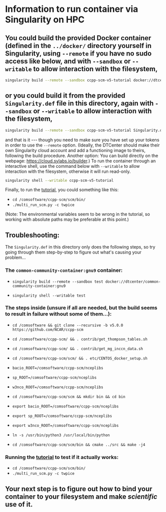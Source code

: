 # Information to run container via Singularity on HPC

## You could build the provided Docker container (defined in the `../docker/` directory yourself in Singularity, using ``--remote`` if you have no sudo access like below, and with `--sandbox` or `--writable` to allow interaction with the filesystem,
```bash
singularity build --remote --sandbox ccpp-scm-v5-tutorial docker://dtcenter/ccpp-scm:v5.0.0-tutorial
```
## or you could build it from the provided `Singularity.def` file in this directory, again with `--sandbox` or `--writable` to allow interaction with the filesystem,  
```bash
singularity build --remote --sandbox ccpp-scm-v5-tutorial Singularity.def
```
and that is it --- though you need to make sure you have set up your tokens in order to use the ``--remote`` option. (Ideally, the DTCenter should make their own Singularity cloud account and add a functioning image to theirs, following the build procedure. Another option: You can build directly on the webpage: https://cloud.sylabs.io/builder.) To run the container through an interactive shell, use the command below with `--writable` to allow interaction with the filesystem, otherwise it will run read-only.
```bash
singularity shell --writable ccpp-scm-v5-tutorial
```

Finally, to run the [tutorial](https://dtcenter.org/ccpp-scm-online-tutorial), you could something like this:
- `cd /comsoftware/ccpp-scm/scm/bin/`
- `./multi_run_scm.py -c twpice`

(Note: The environmental variables seem to be wrong in the tutorial, so working with absolute paths may be preferable at this point.)

## Troubleshooting:
The `Singularity.def` in this directory only does the following steps, so try going through them step-by-step to figure out what's causing your problem...

### The `common-community-container:gnu9` container: 
- `singularity build --remote --sandbox test docker://dtcenter/common-community-container:gnu9`

- `singularity shell --writable test`

### The steps inside (unsure if all are needed, but the build seems to result in failure without some of them...): 
- `cd /comsoftware && git clone --recursive -b v5.0.0 https://github.com/NCAR/ccpp-scm`

- `cd /comsoftware/ccpp-scm/ && . contrib/get_thompson_tables.sh` 

- `cd /comsoftware/ccpp-scm/ && . contrib/get_mg_inccn_data.sh`

- `cd /comsoftware/ccpp-scm/scm/ && . etc/CENTOS_docker_setup.sh`
- `bacio_ROOT=/comsoftware/ccpp-scm/nceplibs` 
- `sp_ROOT=/comsoftware/ccpp-scm/nceplibs`
- `w3nco_ROOT=/comsoftware/ccpp-scm/nceplibs`

- `cd /comsoftware/ccpp-scm/scm && mkdir bin && cd bin`

- `export bacio_ROOT=/comsoftware/ccpp-scm/nceplibs`
- `export sp_ROOT=/comsoftware/ccpp-scm/nceplibs`
- `export w3nco_ROOT=/comsoftware/ccpp-scm/nceplibs`

- `ln -s /usr/bin/python3 /usr/local/bin/python`

- `cd /comsoftware/ccpp-scm/scm/bin && cmake ../src && make -j4`

### Running the [tutorial](https://dtcenter.org/ccpp-scm-online-tutorial) to test if it actually works:
- `cd /comsoftware/ccpp-scm/scm/bin/`
- `./multi_run_scm.py -c twpice` 


## Your next step is to figure out how to bind your container to your filesystem and make _scientific_ use of it.  